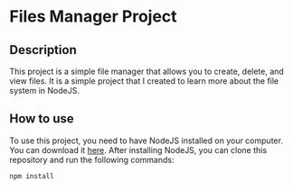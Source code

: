 # Files Manager Project

## Description

This project is a simple file manager that allows you to create, delete, and view files. It is a simple project that I created to learn more about the file system in NodeJS.

## How to use

To use this project, you need to have NodeJS installed on your computer. You can download it [here](https://nodejs.org/en/). After installing NodeJS, you can clone this repository and run the following commands:

```bash
npm install
```
